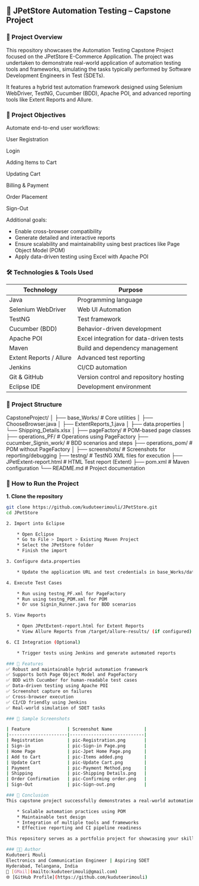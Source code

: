 ## 🐾 JPetStore Automation Testing – Capstone Project
### 📌 Project Overview
This repository showcases the Automation Testing Capstone Project focused on the JPetStore E-Commerce Application. The project was undertaken to demonstrate real-world application of automation testing tools and frameworks, simulating the tasks typically performed by Software Development Engineers in Test (SDETs).

It features a hybrid test automation framework designed using Selenium WebDriver, TestNG, Cucumber (BDD), Apache POI, and advanced reporting tools like Extent Reports and Allure.

### 🎯 Project Objectives
Automate end-to-end user workflows:

User Registration

Login

Adding Items to Cart

Updating Cart

Billing & Payment

Order Placement

Sign-Out

Additional goals:
- Enable cross-browser compatibility  
- Generate detailed and interactive reports  
- Ensure scalability and maintainability using best practices like Page Object Model (POM)  
- Apply data-driven testing using Excel with Apache POI  

### 🛠️ Technologies & Tools Used

| Technology              | Purpose                                    |
|-------------------------|--------------------------------------------|
| Java                    | Programming language                       |
| Selenium WebDriver      | Web UI Automation                          |
| TestNG                  | Test framework                             |
| Cucumber (BDD)          | Behavior-driven development                |
| Apache POI              | Excel integration for data-driven tests    |
| Maven                   | Build and dependency management            |
| Extent Reports / Allure | Advanced test reporting                    |
| Jenkins                 | CI/CD automation                           |
| Git & GitHub            | Version control and repository hosting     |
| Eclipse IDE             | Development environment                    |

### 🧱 Project Structure

CapstoneProject/
│
├── base_Works/                    # Core utilities
│   ├── ChooseBrowser.java
│   ├── ExtentReports_1.java
│   ├── data.properties
│   └── Shipping_Details.xlsx
│
├── pageFactory/                   # POM-based page classes
├── operations_PF/                 # Operations using PageFactory
├── cucumber_Signin_work/         # BDD scenarios and steps
├── operations_pom/               # POM without PageFactory
│
├── screenshots/                  # Screenshots for reporting/debugging
├── testng/                       # TestNG XML files for execution
├── JPetExtent-report.html        # HTML Test report (Extent)
├── pom.xml                       # Maven configuration
└── README.md                     # Project documentation


### 🚀 How to Run the Project

**1. Clone the repository**
```bash
git clone https://github.com/kuduteerimouli/JPetStore.git
cd JPetStore

2. Import into Eclipse

    * Open Eclipse
    * Go to File > Import > Existing Maven Project
    * Select the JPetStore folder
    * Finish the import

3. Configure data.properties

    * Update the application URL and test credentials in base_Works/data.properties

4. Execute Test Cases

    * Run using testng_PF.xml for PageFactory
    * Run using testng_POM.xml for POM
    * Or use Signin_Runner.java for BDD scenarios

5. View Reports

    * Open JPetExtent-report.html for Extent Reports
    * View Allure Reports from /target/allure-results/ (if configured)

6. CI Integration (Optional)

    * Trigger tests using Jenkins and generate automated reports

### 📝 Features
✅ Robust and maintainable hybrid automation framework
✅ Supports both Page Object Model and PageFactory
✅ BDD with Cucumber for human-readable test cases
✅ Data-driven testing using Apache POI
✅ Screenshot capture on failures
✅ Cross-browser execution
✅ CI/CD friendly using Jenkins
✅ Real-world simulation of SDET tasks

### 📸 Sample Screenshots

| Feature              | Screenshot Name            |
|----------------------|----------------------------|
| Registration         | pic-Registration.png       |
| Sign-in              | pic-Sign-in Page.png       |
| Home Page            | pic-Jpet Home Page.png     |
| Add to Cart          | pic-Items added.png        |
| Update Cart          | pic-Update Cart.png        |
| Payment              | pic-Payment Method.png     |
| Shipping             | pic-Shipping Details.png   |
| Order Confirmation   | pic-Confirming order.png   |
| Sign-Out             | pic-Sign-out.png           |

### 📑 Conclusion
This capstone project successfully demonstrates a real-world automation solution tailored for the JPetStore e-commerce application. It emphasizes:

    * Scalable automation practices using POM
    * Maintainable test design
    * Integration of multiple tools and frameworks
    * Effective reporting and CI pipeline readiness

This repository serves as a portfolio project for showcasing your skills in test automation and framework design.

### 👨‍💻 Author
Kuduteeri Mouli
Electronics and Communication Engineer | Aspiring SDET
Hyderabad, Telangana, India
📧 [GMail](mailto:kuduteerimouli@gmail.com)  
🌐 [GitHub Profile](https://github.com/kuduteerimouli)
